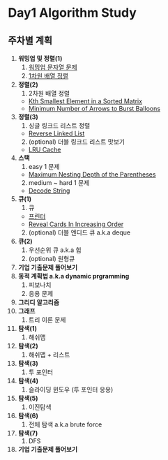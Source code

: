 # Day1 Algorithm Study

## 주차별 계획

1. **워밍업 및 정렬(1)**
    1. [워밍업 문자열 문제](https://leetcode.com/problems/longest-palindrome/)
    2. [1차원 배열 정렬](https://leetcode.com/problems/sort-an-array/) 
2. **정렬(2)**
    1. 2차원 배열 정렬
    - [Kth Smallest Element in a Sorted Matrix](https://leetcode.com/problems/kth-smallest-element-in-a-sorted-matrix)
    - [Minimum Number of Arrows to Burst Balloons](https://leetcode.com/problems/minimum-number-of-arrows-to-burst-balloons/)
3. **정렬(3)**
    1. 싱글 링크드 리스트 정렬
    - [Reverse Linked List](https://leetcode.com/problems/reverse-linked-list/description/)
    2. (optional) 더블 링크드 리스트 맛보기
    - [LRU Cache](https://leetcode.com/problems/lru-cache/)
4. **스택**
    1. easy 1 문제
    - [Maximum Nesting Depth of the Parentheses](https://leetcode.com/problems/maximum-nesting-depth-of-the-parentheses)
    2. medium ~ hard 1 문제
    - [Decode String](https://leetcode.com/problems/decode-string)
5. **큐(1)**
    1. 큐
    - [프린터](https://school.programmers.co.kr/learn/courses/30/lessons/42587)
    - [Reveal Cards In Increasing Order](https://leetcode.com/problems/reveal-cards-in-increasing-order)
    2. (optional) 더블 엔디드 큐 a.k.a deque
6. **큐(2)**
    1. 우선순위 큐 a.k.a 힙
    2. (optional) 원형큐
7. **기업 기출문제 풀어보기**
8. **동적 계획법 a.k.a dynamic prgramming**
    1. 피보나치
    2. 응용 문제
9. **그리디 알고리즘**
10. **그래프**
    1. 트리 이론 문제
11. **탐색(1)**
    1. 해쉬맵
12. **탐색(2)**
    1. 해쉬맵 + 리스트
13. **탐색(3)**
    1. 투 포인터
14. **탐색(4)**
    1. 슬라이딩 윈도우 (투 포인터 응용)
15. **탐색(5)**
    1. 이진탐색
16. **탐색(6)**
    1. 전체 탐색 a.k.a brute force
17. **탐색(7)**
    1. DFS
18. **기업 기출문제 풀어보기**
